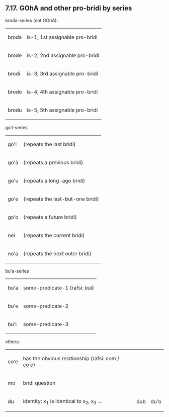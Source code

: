 <a id="section-goha-summary"></a>7.17. <a id="c7s17"></a>GOhA and other pro-bridi by series
-------------------------------------------------------------------------------------------

broda-series (not GOhA):

<table class="cmavo-list"><colgroup></colgroup><tbody><tr class="cmavo-entry"><td class="cmavo"><p class="cmavo">broda</p></td><td class="description"><p class="description">is-1; 1st assignable pro-bridi</p></td></tr><tr class="cmavo-entry"><td class="cmavo"><p class="cmavo">brode</p></td><td class="description"><p class="description">is-2; 2nd assignable pro-bridi</p></td></tr><tr class="cmavo-entry"><td class="cmavo"><p class="cmavo">brodi</p></td><td class="description"><p class="description">is-3; 3rd assignable pro-bridi</p></td></tr><tr class="cmavo-entry"><td class="cmavo"><p class="cmavo">brodo</p></td><td class="description"><p class="description">is-4; 4th assignable pro-bridi</p></td></tr><tr class="cmavo-entry"><td class="cmavo"><p class="cmavo">brodu</p></td><td class="description"><p class="description">is-5; 5th assignable pro-bridi</p></td></tr></tbody></table>

go'i-series

<table class="cmavo-list"><colgroup></colgroup><tbody><tr class="cmavo-entry"><td class="cmavo"><p class="cmavo">go'i</p></td><td class="description"><p class="description">(repeats the last bridi)</p></td></tr><tr class="cmavo-entry"><td class="cmavo"><p class="cmavo">go'a</p></td><td class="description"><p class="description">(repeats a previous bridi)</p></td></tr><tr class="cmavo-entry"><td class="cmavo"><p class="cmavo">go'u</p></td><td class="description"><p class="description">(repeats a long-ago bridi)</p></td></tr><tr class="cmavo-entry"><td class="cmavo"><p class="cmavo">go'e</p></td><td class="description"><p class="description">(repeats the last-but-one bridi)</p></td></tr><tr class="cmavo-entry"><td class="cmavo"><p class="cmavo">go'o</p></td><td class="description"><p class="description">(repeats a future bridi)</p></td></tr><tr class="cmavo-entry"><td class="cmavo"><p class="cmavo">nei</p></td><td class="description"><p class="description">(repeats the current bridi)</p></td></tr><tr class="cmavo-entry"><td class="cmavo"><p class="cmavo">no'a</p></td><td class="description"><p class="description">(repeats the next outer bridi)</p></td></tr></tbody></table>

bu'a-series

<table class="cmavo-list"><colgroup></colgroup><tbody><tr class="cmavo-entry"><td class="cmavo"><p class="cmavo">bu'a</p></td><td class="description"><p class="description">some-predicate-1 (rafsi: <span xml:lang="jbo" class="foreignphrase" lang="jbo"><em xml:lang="jbo" class="foreignphrase" lang="jbo">bul</em></span>)</p></td></tr><tr class="cmavo-entry"><td class="cmavo"><p class="cmavo">bu'e</p></td><td class="description"><p class="description">some-predicate-2</p></td></tr><tr class="cmavo-entry"><td class="cmavo"><p class="cmavo">bu'i</p></td><td class="description"><p class="description">some-predicate-3</p></td></tr></tbody></table>

others:

<table class="cmavo-list"><colgroup></colgroup><tbody><tr class="cmavo-entry"><td class="cmavo"><p class="cmavo">co'e</p></td><td class="description"><p class="description">has the obvious relationship (rafsi: <span xml:lang="jbo" class="foreignphrase" lang="jbo"><em xml:lang="jbo" class="foreignphrase" lang="jbo">com</em></span> / <span xml:lang="jbo" class="foreignphrase" lang="jbo"><em xml:lang="jbo" class="foreignphrase" lang="jbo"><a id="id-1.8.19.9.2.2.1.2.1" class="indexterm"></a><a class="glossterm" href="go01.html#valsi-cohe"><em class="glossterm">co'e</em></a></em></span>)</p></td></tr><tr class="cmavo-entry"><td class="cmavo"><p class="cmavo">mo</p></td><td class="description"><p class="description">bridi question</p></td></tr><tr class="cmavo-entry"><td class="cmavo"><p class="cmavo">du</p></td><td class="description"><p class="description">identity: x<sub>1</sub> is identical to x<sub>2</sub>, x<sub>3</sub> ...</p></td><td class="rafsi"><p class="rafsi">dub</p></td><td class="rafsi"><p class="rafsi">du'o</p></td></tr></tbody></table>